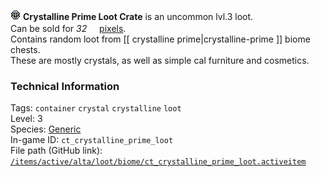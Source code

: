 ![ ](https://raw.githubusercontent.com/Ceterai/Enternia/main/items/active/alta/loot/biome/ct_crystalline_prime_loot.png) **Crystalline Prime Loot Crate** is an uncommon lvl.3 loot.  
Can be sold for *32* <img src="https://starbounder.org/mediawiki/images/2/21/Pixel.png" width="12" height="16"/> [pixels](https://starbounder.org/Pixel).  
Contains random loot from [[ crystalline prime|crystalline-prime ]] biome chests.  
These are mostly crystals, as well as simple cal furniture and cosmetics.

### Technical Information

Tags: `container` `crystal` `crystalline` `loot`  
Level: 3  
Species: [Generic](https://starbounder.org/Perfectly_Generic_Item)  
In-game ID: `ct_crystalline_prime_loot`  
File path (GitHub link): [`/items/active/alta/loot/biome/ct_crystalline_prime_loot.activeitem`](https://github.com/Ceterai/Enternia/blob/main/items/active/alta/loot/biome/ct_crystalline_prime_loot.activeitem)
